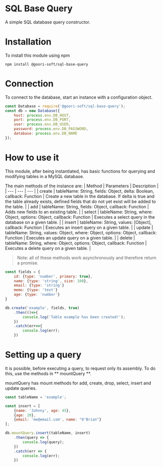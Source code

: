 # SQL Base Query
A simple SQL database query constructor.

# Installation
To install this module using npm
```
npm install @goori-soft/sql-base-query
```

# Connection
To connect to the database, start an instance with a configuration object.
```javascript
const Database = require('@goori-soft/sql-base-query');
const db = new Database({
    host: process.env.DB_HOST,
    port: process.env.DB_PORT,
    user: process.env.DB_USER,
    password: process.env.DB_PASSWORD,
    database: process.env.DB_NAME
});
```
# How to use it
This module, after being instantiated, has basic functions for querying and modifying tables in a MySQL database.

The main methods of the instance are:
| Method | Parameters | Description |
| --- | --- | --- |
| create | tableName: String, fields: Object, delta: Boolean, callback: Function | Create a new table in the database. If delta is true and the table already exists, defined fields that do not yet exist will be added to the table. |
| add | tableName: String, fields: Object, callback: Function | Adds new fields to an existing table. |
| select | tableName: String, where: Object, options: Object, callback: Function | Executes a select query in the database on a given table. |
| insert | tableName: String, values: [Object], callback: Function | Executes an insert query on a given table. |
| update | tableName: String, values: Object, where: Object, options: Object, callback: Function | Executes an update query on a given table. |
| delete | tableName: String, where: Object, options: Object, callback: Function | Executes a delete query on a given table. |
> Note: all of these methods work asynchronously and therefore return a promise.

```javascript
const fields = {
    id: {type: 'number', primary: true},
    name: {type: 'string', size: 100},
    email: {type: 'string'}
    memo: {type: 'text'}
    age: {type: 'number'}
}

db.create('example', fields, true)
    .then(()=>{
        console.log('Table example has been created!');
    })
    .catch(err=>{
        console.log(err);
    })
```

# Setting up a query
It is possible, before executing a query, to request only its assembly. To do this, use the methods in ** mountQuery **.

mountQuery has mount methods for add, create, drop, select, insert and update queries.
```javascript
const tableName = 'example';

const insert = [
    {name: 'Johnny', age: 45},
    {age: 20},
    {email: 'me@email.com', name: "O'Brian"}
];

db.mountQuery.insert(tableName, insert)
    .then(query => {
        console.log(query);
    })
    .catch(err => {
        console.log(err);
    })
```